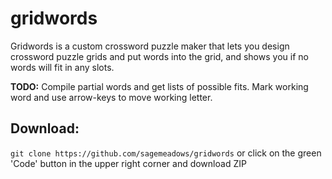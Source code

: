 # gridwords
Gridwords is a custom crossword puzzle maker that lets you design crossword puzzle grids and put words into the grid, and shows you if no words will fit in any slots.

**TODO:** Compile partial words and get lists of possible fits. Mark working word and use arrow-keys to move working letter.

## Download:
`git clone https://github.com/sagemeadows/gridwords` or click on the green 'Code' button in the upper right corner and download ZIP

